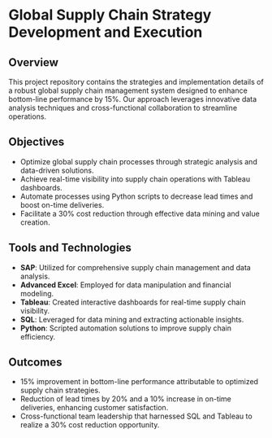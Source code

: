 # Global Supply Chain Strategy Development and Execution

## Overview
This project repository contains the strategies and implementation details of a robust global supply chain management system designed to enhance bottom-line performance by 15%. Our approach leverages innovative data analysis techniques and cross-functional collaboration to streamline operations.

## Objectives
- Optimize global supply chain processes through strategic analysis and data-driven solutions.
- Achieve real-time visibility into supply chain operations with Tableau dashboards.
- Automate processes using Python scripts to decrease lead times and boost on-time deliveries.
- Facilitate a 30% cost reduction through effective data mining and value creation.

## Tools and Technologies
- **SAP**: Utilized for comprehensive supply chain management and data analysis.
- **Advanced Excel**: Employed for data manipulation and financial modeling.
- **Tableau**: Created interactive dashboards for real-time supply chain visibility.
- **SQL**: Leveraged for data mining and extracting actionable insights.
- **Python**: Scripted automation solutions to improve supply chain efficiency.

## Outcomes
- 15% improvement in bottom-line performance attributable to optimized supply chain strategies.
- Reduction of lead times by 20% and a 10% increase in on-time deliveries, enhancing customer satisfaction.
- Cross-functional team leadership that harnessed SQL and Tableau to realize a 30% cost reduction opportunity.

